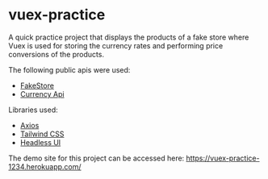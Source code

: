 # vuex-practice

A quick practice project that displays the products of a fake store where Vuex is used for storing the currency rates and performing price conversions of the products.

The following public apis were used:
- [FakeStore](https://fakestoreapi.com)
- [Currency Api](https://github.com/fawazahmed0/currency-api)

Libraries used:
- [Axios](https://github.com/axios/axios)
- [Tailwind CSS](https://tailwindcss.com/)
- [Headless UI](https://headlessui.com)

The demo site for this project can be accessed here:
https://vuex-practice-1234.herokuapp.com/

